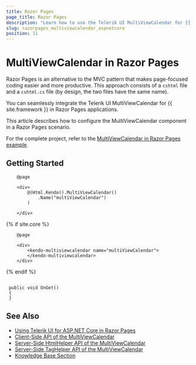 ```yaml
---
title: Razor Pages
page_title: Razor Pages
description: "Learn how to use the Telerik UI MultiViewCalendar for {{ site.framework }} in a Razor Pages application."
slug: razorpages_multiviewcalendar_aspnetcore
position: 11
---
```



# MultiViewCalendar in Razor Pages

Razor Pages is an alternative to the MVC pattern that makes page-focused coding easier and more productive. This approach consists of a `cshtml` file and a `cshtml.cs` file (by design, the two files have the same name). 

You can seamlessly integrate the Telerik UI MultiViewCalendar for {{ site.framework }} in Razor Pages applications.

This article describes how to configure the MultiViewCalendar component in a Razor Pages scenario.

For the complete project, refer to the [MultiViewCalendar in Razor Pages example](https://github.com/telerik/ui-for-aspnet-core-examples/blob/master/Telerik.Examples.RazorPages/Telerik.Examples.RazorPages/Pages/MultiViewCalendar/MultiViewCalendarIndex.cshtml).

## Getting Started

```tab-HtmlHelper(cshtml)
    @page

    <div>
        @(Html.Kendo().MultiViewCalendar()
            .Name("multiViewCalendar")
        )

    </div>
```
{% if site.core %}
```tab-TagHelper(cshtml)
    @page

    <div>
        <kendo-multiviewcalendar name="multiViewCalendar">
        </kendo-multiviewcalendar>
    </div>

```
{% endif %}

```tab-PageModel(cshtml.cs)

 public void OnGet()
 {
 }

```

## See Also

* [Using Telerik UI for ASP.NET Core in Razor Pages](https://docs.telerik.com/aspnet-core/getting-started/razor-pages#using-telerik-ui-for-aspnet-core-in-razor-pages)
* [Client-Side API of the MultiViewCalendar](https://docs.telerik.com/kendo-ui/api/javascript/ui/multiviewcalendar)
* [Server-Side HtmlHelper API of the MultiViewCalendar](/api/multiviewcalendar)
* [Server-Side TagHelper API of the MultiViewCalendar](/api/taghelpers/multiviewcalendar)
* [Knowledge Base Section](/knowledge-base)

